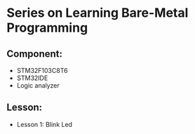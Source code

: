# Series on Learning Bare-Metal Programming


## Component:

- STM32F103C8T6 
- STM32IDE
- Logic analyzer

## Lesson:
- Lesson 1: Blink Led
